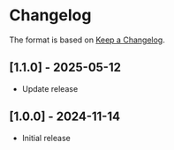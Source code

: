 # Changelog

The format is based on [Keep a Changelog](https://keepachangelog.com/en/1.0.0/).

## [1.1.0] - 2025-05-12
- Update release

## [1.0.0] - 2024-11-14
- Initial release
